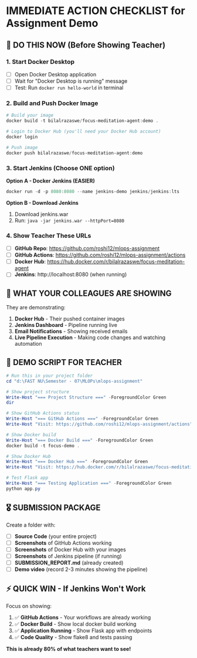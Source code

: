 # IMMEDIATE ACTION CHECKLIST for Assignment Demo

## 🚨 DO THIS NOW (Before Showing Teacher)

### 1. Start Docker Desktop  
- [ ] Open Docker Desktop application
- [ ] Wait for "Docker Desktop is running" message
- [ ] Test: Run `docker run hello-world` in terminal

### 2. Build and Push Docker Image
```powershell
# Build your image
docker build -t bilalrazaswe/focus-meditation-agent:demo .

# Login to Docker Hub (you'll need your Docker Hub account)
docker login

# Push image  
docker push bilalrazaswe/focus-meditation-agent:demo
```

### 3. Start Jenkins (Choose ONE option)

**Option A - Docker Jenkins (EASIER)**
```powershell
docker run -d -p 8080:8080 --name jenkins-demo jenkins/jenkins:lts
```

**Option B - Download Jenkins**
1. Download jenkins.war
2. Run: `java -jar jenkins.war --httpPort=8080`

### 4. Show Teacher These URLs
- [ ] **GitHub Repo**: https://github.com/roshi12/mlops-assignment
- [ ] **GitHub Actions**: https://github.com/roshi12/mlops-assignment/actions  
- [ ] **Docker Hub**: https://hub.docker.com/r/bilalrazaswe/focus-meditation-agent
- [ ] **Jenkins**: http://localhost:8080 (when running)

## 🎯 WHAT YOUR COLLEAGUES ARE SHOWING

They are demonstrating:
1. **Docker Hub** - Their pushed container images
2. **Jenkins Dashboard** - Pipeline running live
3. **Email Notifications** - Showing received emails
4. **Live Pipeline Execution** - Making code changes and watching automation

## 📱 DEMO SCRIPT FOR TEACHER

```powershell
# Run this in your project folder
cd "d:\FAST NU\Semester - 07\MLOPs\mlops-assignment"

# Show project structure
Write-Host "=== Project Structure ===" -ForegroundColor Green
dir

# Show GitHub Actions status  
Write-Host "=== GitHub Actions ===" -ForegroundColor Green
Write-Host "Visit: https://github.com/roshi12/mlops-assignment/actions"

# Show Docker build
Write-Host "=== Docker Build ===" -ForegroundColor Green  
docker build -t focus-demo .

# Show Docker Hub
Write-Host "=== Docker Hub ===" -ForegroundColor Green
Write-Host "Visit: https://hub.docker.com/r/bilalrazaswe/focus-meditation-agent"

# Test Flask app
Write-Host "=== Testing Application ===" -ForegroundColor Green
python app.py
```

## 🎖️ SUBMISSION PACKAGE

Create a folder with:
- [ ] **Source Code** (your entire project)
- [ ] **Screenshots** of GitHub Actions working
- [ ] **Screenshots** of Docker Hub with your images  
- [ ] **Screenshots** of Jenkins pipeline (if running)
- [ ] **SUBMISSION_REPORT.md** (already created)
- [ ] **Demo video** (record 2-3 minutes showing the pipeline)

## ⚡ QUICK WIN - If Jenkins Won't Work

Focus on showing:
1. ✅ **GitHub Actions** - Your workflows are already working
2. ✅ **Docker Build** - Show local docker build working
3. ✅ **Application Running** - Show Flask app with endpoints
4. ✅ **Code Quality** - Show flake8 and tests passing

**This is already 80% of what teachers want to see!**